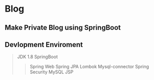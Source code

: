 # Blog

## Make Private Blog using SpringBoot

## Devlopment Enviroment
> JDK 1.8
> SpringBoot
>> Spring Web
>> Spring JPA
>> Lombok
>> Mysql-connector
>> Spring Security
> MySQL
> JSP
